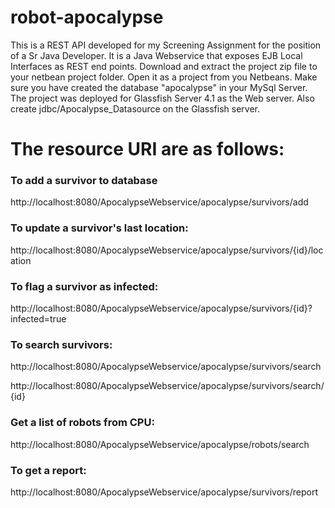 # robot-apocalypse
This is a REST API developed for my Screening Assignment for the position of a Sr Java Developer. It is a Java Webservice that exposes EJB Local Interfaces as REST end points.
Download and extract the project zip file to your netbean project folder. Open it as a project from you Netbeans. Make sure you have created the database "apocalypse" in your MySql Server. The project was deployed for Glassfish Server 4.1 as the Web server. Also create jdbc/Apocalypse_Datasource on the Glassfish server.
# The resource URI are as follows:
<div>
            <h3>To add a survivor to database</h3>
            <p>http://localhost:8080/ApocalypseWebservice/apocalypse/survivors/add</p>
        </div>
        <div>
            <h3>To update a survivor's last location:</h3>
            <p>http://localhost:8080/ApocalypseWebservice/apocalypse/survivors/{id}/location</p>
        </div>
        <div>
            <h3>To flag a survivor as infected:</h3>
            <p>http://localhost:8080/ApocalypseWebservice/apocalypse/survivors/{id}?infected=true</p>
        </div>
        <div>
            <h3>To search survivors:</h3>
            <p>http://localhost:8080/ApocalypseWebservice/apocalypse/survivors/search</p>
            <p>http://localhost:8080/ApocalypseWebservice/apocalypse/survivors/search/{id}</p>
        </div>
        <div>
            <h3>Get a list of robots from CPU:</h3>
            <p>http://localhost:8080/ApocalypseWebservice/apocalypse/robots/search</p>
        </div>
        <div>
            <h3>To get a report:</h3>
            <p>http://localhost:8080/ApocalypseWebservice/apocalypse/survivors/report</p>
        </div>
